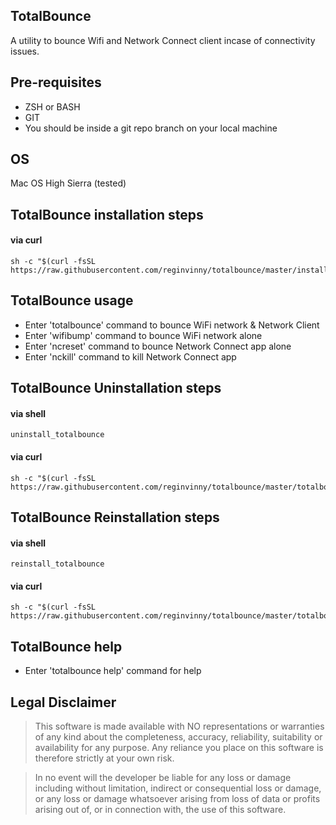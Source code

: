 
## TotalBounce
A utility to bounce Wifi and Network Connect client incase of connectivity issues.
## Pre-requisites
- ZSH or BASH
- GIT
- You should be inside a git repo branch on your local machine 

## OS
Mac OS High Sierra (tested)

## TotalBounce installation steps

#### via curl
```shell
sh -c "$(curl -fsSL https://raw.githubusercontent.com/reginvinny/totalbounce/master/install.sh)"
```
## TotalBounce usage

- Enter 'totalbounce' command to bounce WiFi network & Network Client
- Enter 'wifibump' command to bounce WiFi network alone
- Enter 'ncreset' command to bounce Network Connect app alone
- Enter 'nckill' command to kill Network Connect app

## TotalBounce Uninstallation steps

#### via shell
```shell
uninstall_totalbounce
```

#### via curl
```shell
sh -c "$(curl -fsSL https://raw.githubusercontent.com/reginvinny/totalbounce/master/totalbounce_uninstall.sh)"
```

## TotalBounce Reinstallation steps

#### via shell
```shell
reinstall_totalbounce
```

#### via curl
```shell
sh -c "$(curl -fsSL https://raw.githubusercontent.com/reginvinny/totalbounce/master/totalbounce_reinstall.sh)"
```

## TotalBounce help

- Enter 'totalbounce help' command for help

## Legal Disclaimer

> This software is made available with NO representations or warranties of any kind about the completeness, accuracy, reliability, suitability or availability for any purpose. Any reliance you place on this software is therefore strictly at your own risk.

> In no event will the developer be liable for any loss or damage including without limitation, indirect or consequential loss or damage, or any loss or damage whatsoever arising from loss of data or profits arising out of, or in connection with, the use of this software.




